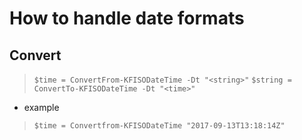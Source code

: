 # How to handle date formats

## Convert
> `$time = ConvertFrom-KFISODateTime -Dt "<string>"`
> `$string = ConvertTo-KFISODateTime -Dt "<time>"`

- example
> `$time = Convertfrom-KFISODateTime "2017-09-13T13:18:14Z"`